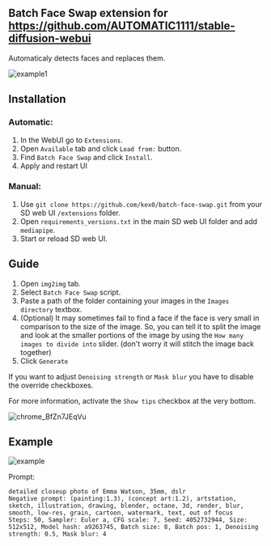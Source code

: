 ## Batch Face Swap extension for https://github.com/AUTOMATIC1111/stable-diffusion-webui
 Automaticaly detects faces and replaces them.
 
![example1](https://user-images.githubusercontent.com/46696708/211933260-7a27cc13-e33a-4bf1-911f-43e0aa97b96c.png)

## Installation
### Automatic:
1. In the WebUI go to `Extensions`.
2. Open `Available` tab and click `Load from:` button.
3. Find `Batch Face Swap` and click `Install`.
4. Apply and restart UI
### Manual:
1. Use `git clone https://github.com/kex0/batch-face-swap.git` from your SD web UI `/extensions` folder. 
2. Open `requirements_versions.txt` in the main SD web UI folder and add `mediapipe`.
3. Start or reload SD web UI.

## Guide
1. Open `img2img` tab.
2. Select `Batch Face Swap` script.
3. Paste a path of the folder containing your images in the `Images directory` textbox.
4. (Optional) It may sometimes fail to find a face if the face is very small in comparison to the size of the image.
So, you can tell it to split the image and look at the smaller portions of the image by using the `How many images to divide into` slider.
(don't worry it will stitch the image back together)
5. Click `Generate`

If you want to adjust `Denoising strength` or `Mask blur` you have to disable the override checkboxes.

For more information, activate the `Show tips` checkbox at the very bottom.

![chrome_BfZn7JEqVu](https://user-images.githubusercontent.com/46696708/213899772-36498c5f-d8ea-4b15-8b45-d1d11576654c.png)

## Example
![example](https://user-images.githubusercontent.com/46696708/211818536-7d3bd06e-f6b1-40e9-854e-9cb44be3b2f8.png)

Prompt:
```ShellSession
detailed closeup photo of Emma Watson, 35mm, dslr
Negative prompt: (painting:1.3), (concept art:1.2), artstation, sketch, illustration, drawing, blender, octane, 3d, render, blur, smooth, low-res, grain, cartoon, watermark, text, out of focus
Steps: 50, Sampler: Euler a, CFG scale: 7, Seed: 4052732944, Size: 512x512, Model hash: a9263745, Batch size: 8, Batch pos: 1, Denoising strength: 0.5, Mask blur: 4
```
